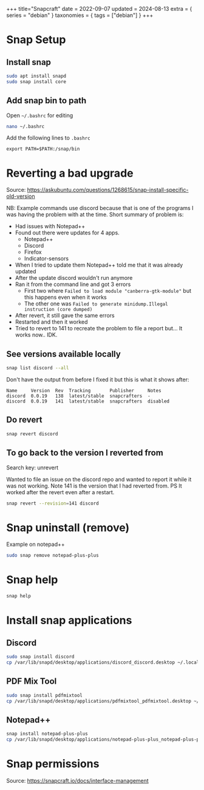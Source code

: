 +++
title="Snapcraft"
date = 2022-09-07
updated = 2024-08-13
extra = { series = "debian" }
taxonomies = { tags = ["debian"] }
+++

# Snap Setup

## Install snap

```sh
sudo apt install snapd
sudo snap install core
```

## Add snap bin to path

Open `~/.bashrc` for editing

```sh
nano ~/.bashrc
```

Add the following lines to `.bashrc`

```
export PATH=$PATH:/snap/bin
```

# Reverting a bad upgrade

Source: <https://askubuntu.com/questions/1268615/snap-install-specific-old-version>

NB: Example commands use discord because that is one of the programs I was having the problem with at the time.
Short summary of problem is:

- Had issues with Notepad++
- Found out there were updates for 4 apps.
  - Notepad++
  - Discord
  - Firefox
  - Indicator-sensors
- When I tried to update them Notepad++ told me that it was already updated
- After the update discord wouldn't run anymore
- Ran it from the command line and got 3 errors
  - First two where `Failed to load module "canberra-gtk-module"` but this happens even when it works
  - The other one was `Failed to generate minidump.Illegal instruction (core dumped)`
- After revert, it still gave the same errors
- Restarted and then it worked
- Tried to revert to 141 to recreate the problem to file a report but... It works now.. IDK.

## See versions available locally

```sh
snap list discord --all
```

Don't have the output from before I fixed it but this is what it shows after:

```
Name     Version  Rev  Tracking       Publisher     Notes
discord  0.0.19   138  latest/stable  snapcrafters  -
discord  0.0.19   141  latest/stable  snapcrafters  disabled
```

## Do revert

```sh
snap revert discord
```

## To go back to the version I reverted from

Search key: unrevert

Wanted to file an issue on the discord repo and wanted to report it while it was not working.
Note 141 is the version that I had reverted from. PS It worked after the revert even after a restart.

```sh
snap revert --revision=141 discord
```

# Snap uninstall (remove)

Example on notepad++

```sh
sudo snap remove notepad-plus-plus
```

# Snap help

```sh
snap help
```

# Install snap applications

## Discord

```sh
sudo snap install discord
cp /var/lib/snapd/desktop/applications/discord_discord.desktop ~/.local/share/applications/
```

## PDF Mix Tool

```sh
sudo snap install pdfmixtool
cp /var/lib/snapd/desktop/applications/pdfmixtool_pdfmixtool.desktop ~/.local/share/applications/
```

## Notepad++

```sh
snap install notepad-plus-plus
cp /var/lib/snapd/desktop/applications/notepad-plus-plus_notepad-plus-plus.desktop  ~/.local/share/applications/
```

# Snap permissions

Source: <https://snapcraft.io/docs/interface-management>
